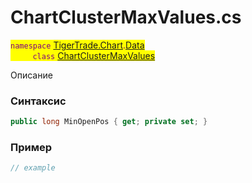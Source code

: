 
# ChartClusterMaxValues.cs
<mark style="color:purple;">`namespace` [TigerTrade.Chart](../../../../TigerTrade.Chart.md).[Data](../../../../TigerTrade.Chart/Data.md)  
&nbsp;&nbsp;&nbsp;&nbsp;&nbsp;&nbsp;&nbsp;&nbsp;&nbsp;`class` [ChartClusterMaxValues](../../ChartClusterMaxValues.cs.md)

Описание

### Синтаксис
```csharp
public long MinOpenPos { get; private set; }
```
### Пример  
```csharp
// example
```
